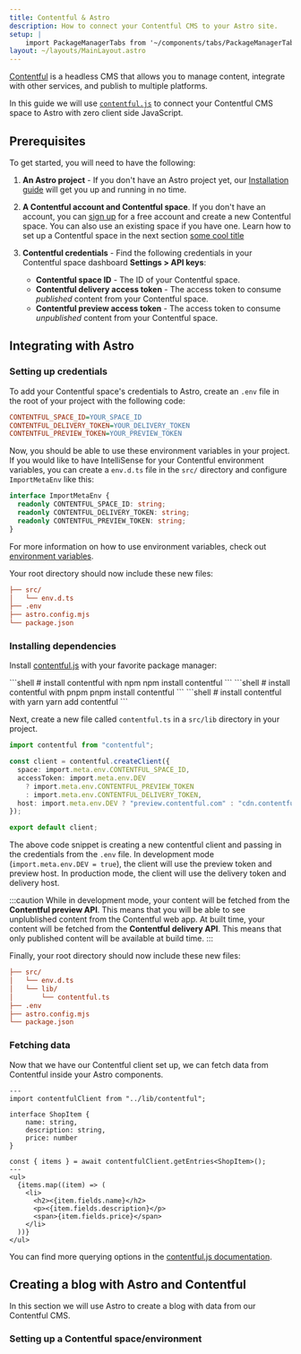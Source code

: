 ```yaml
---
title: Contentful & Astro
description: How to connect your Contentful CMS to your Astro site.
setup: |
    import PackageManagerTabs from '~/components/tabs/PackageManagerTabs.astro'
layout: ~/layouts/MainLayout.astro
---
```


[Contentful](https://www.contentful.com/) is a headless CMS that allows you to manage content, integrate with other services, and publish to multiple platforms.

In this guide we will use [`contentful.js`](https://github.com/contentful/contentful.js) to connect your Contentful CMS space to Astro with zero client side JavaScript.

## Prerequisites

To get started, you will need to have the following:

1. **An Astro project** - If you don't have an Astro project yet, our [Installation guide](/en/install/auto/) will get you up and running in no time.

2. **A Contentful account and Contentful space**. If you don't have an account, you can [sign up](https://www.contentful.com/sign-up/) for a free account and create a new Contentful space. You can also use an existing space if you have one. Learn how to set up a Contentful space in the next section [some cool title](#boop)

3. **Contentful credentials** - Find the following credentials in your Contentful space dashboard **Settings > API keys**:

    - **Contentful space ID** - The ID of your Contentful space. 
    - **Contentful delivery access token** - The access token to consume _published_ content from your Contentful space.
    - **Contentful preview access token** - The access token to consume _unpublished_ content from your Contentful space.

## Integrating with Astro

### Setting up credentials

To add your Contentful space's credentials to Astro, create an `.env` file in the root of your project with the following code:

```ini title=".env"
CONTENTFUL_SPACE_ID=YOUR_SPACE_ID
CONTENTFUL_DELIVERY_TOKEN=YOUR_DELIVERY_TOKEN
CONTENTFUL_PREVIEW_TOKEN=YOUR_PREVIEW_TOKEN
```

Now, you should be able to use these environment variables in your project. If you would like to have IntelliSense for your Contentful environment variables, you can create a `env.d.ts` file in the `src/` directory and configure `ImportMetaEnv` like this:

```ts title="src/env.d.ts"
interface ImportMetaEnv {
  readonly CONTENTFUL_SPACE_ID: string;
  readonly CONTENTFUL_DELIVERY_TOKEN: string;
  readonly CONTENTFUL_PREVIEW_TOKEN: string;
}
```

For more information on how to use environment variables, check out [environment variables](/en/guides/environment-variables/).

Your root directory should now include these new files:

```ini title="" ins={2-3}
├── src/
│   └── env.d.ts
├── .env
├── astro.config.mjs
└── package.json
```

### Installing dependencies

Install [contentful.js](https://github.com/contentful/contentful.js) with your favorite package manager:

<PackageManagerTabs>
  <Fragment slot="npm">
  ```shell
  # install contentful with npm
  npm install contentful
  ```
  </Fragment>
  <Fragment slot="pnpm">
  ```shell
  # install contentful with pnpm
  pnpm install contentful
  ```
  </Fragment>
  <Fragment slot="yarn">
  ```shell
  # install contentful with yarn
  yarn add contentful
  ```
  </Fragment>
</PackageManagerTabs>

Next, create a new file called `contentful.ts` in a `src/lib` directory in your project.

```ts title="src/lib/contentful.ts"
import contentful from "contentful";

const client = contentful.createClient({
  space: import.meta.env.CONTENTFUL_SPACE_ID,
  accessToken: import.meta.env.DEV
    ? import.meta.env.CONTENTFUL_PREVIEW_TOKEN
    : import.meta.env.CONTENTFUL_DELIVERY_TOKEN,
  host: import.meta.env.DEV ? "preview.contentful.com" : "cdn.contentful.com",
});

export default client;
```

The above code snippet is creating a new contentful client and passing in the credentials from the `.env` file. In development mode (`import.meta.env.DEV = true`), the client will use the preview token and preview host. In production mode, the client will use the delivery token and delivery host.

:::caution
While in development mode, your content will be fetched from the **Contentful preview API**. This means that you will be able to see unplublished content from the Contentful web app. At built time, your content will be fetched from the **Contentful delivery API**. This means that only published content will be available at build time. 
:::

Finally, your root directory should now include these new files:

```ini ins={3-4}
├── src/
│   └── env.d.ts
│   └── lib/
│       └── contentful.ts
├── .env
├── astro.config.mjs
└── package.json
```

### Fetching data

Now that we have our Contentful client set up, we can fetch data from Contentful inside your Astro components. 

```astro
---
import contentfulClient from "../lib/contentful";

interface ShopItem {
    name: string,
    description: string,
    price: number
}

const { items } = await contentfulClient.getEntries<ShopItem>();
---
<ul>
  {items.map((item) => (
    <li>
      <h2><{item.fields.name}</h2>
      <p><{item.fields.description}</p>
      <span>{item.fields.price}</span>
    </li>
  ))}
</ul>
```

You can find more querying options in the [contentful.js documentation](https://contentful.github.io/contentful.js/contentful/9.1.34/ContentfulClientAPI.html).

## Creating a blog with Astro and Contentful

In this section we will use Astro to create a blog with data from our Contentful CMS. 

### Setting up a Contentful space/environment


